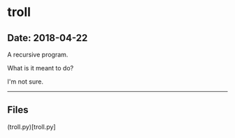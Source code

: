 # troll

## Date: 2018-04-22

A recursive program.

What is it meant to do?

I'm not sure.

-----

## Files

(troll.py)[troll.py]